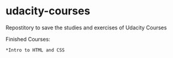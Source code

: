 # udacity-courses

Repostitory to save the studies and exercises of Udacity Courses

Finished Courses:

	*Intro to HTML and CSS


